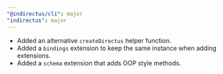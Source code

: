 ```yaml
---
"@indirectus/cli": major
"indirectus": major
---
```


- Added an alternative `createDirectus` helper function.
- Added a `bindings` extension to keep the same instance when adding extensions.
- Added a `schema` extension that adds OOP style methods.

